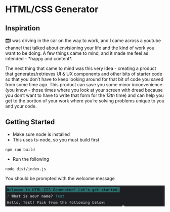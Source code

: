# HTML/CSS Generator

## Inspiration
<aside>
🛗I was driving in the car on the way to work, and I came across a youtube channel that talked about envisioning your life and the kind of work you want to be doing. A few things came to mind, and it made me feel as intended - *happy and content*.

The next thing that came to mind was this very idea - creating a product that generates/retrieves UI & UX components and other bits of starter code so that you don’t have to keep looking around for that bit of code you saved from some time ago.
This product can save you some minor inconvenience (you know - those times where you look at your screen with dread because you don’t want to have to write that form for the *13th* time) and can help you get to the portion of your work where you’re solving problems unique to you and your code.

</aside>

## Getting Started

- Make sure node is installed
- This uses ts-node, so you must build first
```
npm run build
```

- Run the following
```
node dist/index.js
```
You should be prompted with the welcome message

![welcome message](screenshots/Intro_message.png)
